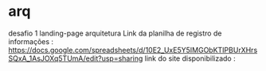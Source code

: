 # arq
desafio 1 landing-page arquitetura
Link da planilha de registro de informações : https://docs.google.com/spreadsheets/d/10E2_UxE5Y5IMGObKTIPBUrXHrsSQxA_1AsJOXq5TUmA/edit?usp=sharing
link do site disponibilizado : 

